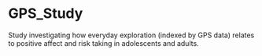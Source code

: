 # GPS_Study

Study investigating how everyday exploration (indexed by GPS data) relates to positive affect and risk taking in adolescents and adults.
